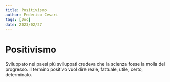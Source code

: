 ```yaml
---
title: Positivismo 
author: Federico Cesari 
tags: [Doc]
date: 2023/02/27
---
```

# Positivismo
Sviluppato nei paesi più sviluppati credeva che la scienza fosse la molla del progresso. Il termino positivo vuol dire reale, fattuale, utile, certo, determinato.
